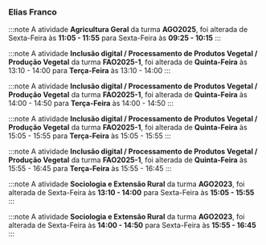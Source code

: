 ### Elias Franco


:::note
A atividade **Agricultura Geral** da turma **AGO2025**, foi alterada de Sexta-Feira às **11:05 - 11:55** para Sexta-Feira às **09:25 - 10:15**
:::
        


:::note
A atividade **Inclusão digital / Processamento de Produtos Vegetal / Produção Vegetal** da turma **FAO2025-1**, foi alterada de **Quinta-Feira** às 13:10 - 14:00 para **Terça-Feira** às 13:10 - 14:00
:::
        


:::note
A atividade **Inclusão digital / Processamento de Produtos Vegetal / Produção Vegetal** da turma **FAO2025-1**, foi alterada de **Quinta-Feira** às 14:00 - 14:50 para **Terça-Feira** às 14:00 - 14:50
:::
        


:::note
A atividade **Inclusão digital / Processamento de Produtos Vegetal / Produção Vegetal** da turma **FAO2025-1**, foi alterada de **Quinta-Feira** às 15:05 - 15:55 para **Terça-Feira** às 15:05 - 15:55
:::
        


:::note
A atividade **Inclusão digital / Processamento de Produtos Vegetal / Produção Vegetal** da turma **FAO2025-1**, foi alterada de **Quinta-Feira** às 15:55 - 16:45 para **Terça-Feira** às 15:55 - 16:45
:::
        


:::note
A atividade **Sociologia e Extensão Rural** da turma **AGO2023**, foi alterada de Sexta-Feira às **13:10 - 14:00** para Sexta-Feira às **15:05 - 15:55**
:::
        


:::note
A atividade **Sociologia e Extensão Rural** da turma **AGO2023**, foi alterada de Sexta-Feira às **14:00 - 14:50** para Sexta-Feira às **15:55 - 16:45**
:::
        

